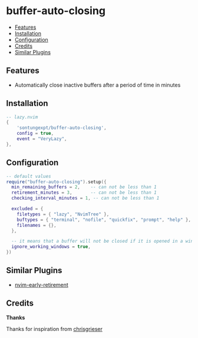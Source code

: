 # buffer-auto-closing

<!--toc:start-->

- [Features](#features)
- [Installation](#installation)
- [Configuration](#configuration)
- [Credits](#credits)
- [Similar Plugins](#similar-plugins)

<!--toc:end-->

## Features

- Automatically close inactive buffers after a period of time in minutes

## Installation

```lua
-- lazy.nvim
{
    'sontungexpt/buffer-auto-closing',
	config = true,
	event = "VeryLazy",
},
```

## Configuration

```lua
-- default values
require("buffer-auto-closing").setup({
  min_remaining_buffers = 2,    -- can not be less than 1
  retirement_minutes = 3,       -- can not be less than 1
  checking_interval_minutes = 1, -- can not be less than 1

  excluded = {
    filetypes = { "lazy", "NvimTree" },
    buftypes = { "terminal", "nofile", "quickfix", "prompt", "help" },
    filenames = {},
  },

  -- it means that a buffer will not be closed if it is opened in a window
  ignore_working_windows = true,
})
```

## Similar Plugins

- [nvim-early-retirement](https://github.com/chrisgrieser/nvim-early-retirement)

## Credits

**Thanks**

Thanks for inspiration from [chrisgrieser](https://github.com/chrisgrieser/nvim-early-retirement)

